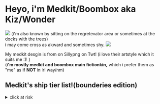 <p align="center">
  <h1>Heyo, i'm Medkit/Boombox aka Kiz/Wonder</h1>
  <img src="https://i.postimg.cc/BbnppFwm/ezgif-com-resize.gif">
  (i'm also known by sitting on the regretevator area or sometimes at the docks with the trees)<br>i may come cross as akward and sometimes shy.
  <img src="https://i.postimg.cc/ZnPxXMfg/pony-town-med-remake-c-h-kin-stand-name-fixed-padded-4x.gif"> 
  
  My medkit desgin is from on Sillypng on Twt! (i love their artstyle which it suits me :)! )<br>
  (<b>i'm mostly medkit and boombox main fictionkin,</b> which i prefer them as "me" as if <b>NOT</B> in irl way/nm)
  
  <h2>Medkit's ship tier list!(bounderies edition)</h2>
<details><summary>click at risk</summary>
    <pre>
  <h5>This is not tend to offended anyone, this is just how i'm comfortable w/ to it</h5>
<img src = "https://i.imghippo.com/files/A6uEh1720487386.png">

<h3>OPEN</h3> ghoststaff, <b>medhammer</b> , medstaff
<hr class="dashed">
<h3>SEMI-OPEN</h3> hyperatana(if i'm hyperlaser.), swocket(if i'm sword or rocket)
<hr class="dashed">
<h3>STRICT Platonic</h3> , <b>swordkit(i know they're cannoly friends, sorry.. but follow my bounderies)</b> , valkbox(<b>i seen them as besties goober, coming from boombox fictionkin</b>)
<hr class="dashed">
<h3>platonic</h3> boomslingskate(poly of boombox,slingshot, and skateboard, separate can count if needed!)
<hr class="dashed">
<h3>STRICT FRIENDS ONLY</h3> subkit(<b>pls respect my friends, if you gonna hate them for shipping this.</b>), brokerzuka(maybe for broker friends or known friend of mines is <a href="https://github.com/afkxvoid">@broker/deimos!</a>)
  </pre>
     </details>
